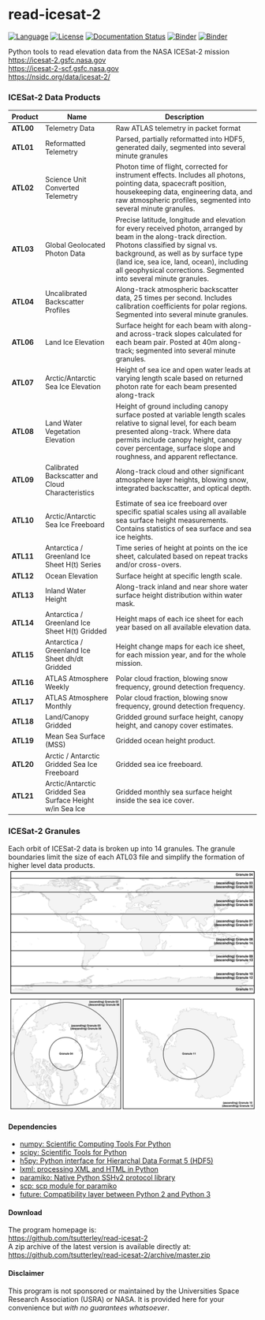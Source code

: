 read-icesat-2
=============

[![Language](https://img.shields.io/badge/python-v3.7-green.svg)](https://www.python.org/)
[![License](https://img.shields.io/badge/license-MIT-green.svg)](https://github.com/tsutterley/read-ICESat-2/blob/master/LICENSE)
[![Documentation Status](https://readthedocs.org/projects/read-icesat-2/badge/?version=latest)](https://read-icesat-2.readthedocs.io/en/latest/?badge=latest)
[![Binder](https://mybinder.org/badge_logo.svg)](https://mybinder.org/v2/gh/tsutterley/read-ICESat-2/master)
[![Binder](https://binder.pangeo.io/badge.svg)](https://binder.pangeo.io/v2/gh/tsutterley/read-ICESat-2/master)

Python tools to read elevation data from the NASA ICESat-2 mission  
https://icesat-2.gsfc.nasa.gov  
https://icesat-2-scf.gsfc.nasa.gov  
https://nsidc.org/data/icesat-2/  

### ICESat-2 Data Products

| Product | Name | Description |  
| ------- | ---- | ----------- |    
| **ATL00** | Telemetry Data | Raw ATLAS telemetry in packet format|   
| **ATL01** | Reformatted Telemetry | Parsed, partially reformatted into HDF5, generated daily, segmented into several minute granules|   
| **ATL02** | Science Unit Converted Telemetry | Photon time of flight, corrected for instrument effects. Includes all photons, pointing data, spacecraft position, housekeeping data, engineering data, and raw atmospheric profiles, segmented into several minute granules.|   
| **ATL03** | Global Geolocated Photon Data | Precise latitude, longitude and elevation for every received photon, arranged by beam in the along-track direction. Photons classified by signal vs. background, as well as by surface type (land ice, sea ice, land, ocean), including all geophysical corrections. Segmented into several minute granules.|   
| **ATL04** | Uncalibrated Backscatter Profiles | Along-track atmospheric backscatter data, 25 times per second. Includes calibration coefficients for polar regions. Segmented into several minute granules.|   
| **ATL06** | Land Ice Elevation | Surface height for each beam with along- and across-track slopes calculated for each beam pair. Posted at 40m along-track; segmented into several minute granules.|   
| **ATL07** | Arctic/Antarctic Sea Ice Elevation | Height of sea ice and open water leads at varying length scale based on returned photon rate for each beam presented along-track|   
| **ATL08** | Land Water Vegetation Elevation | Height of ground including canopy surface posted at variable length scales relative to signal level, for each beam presented along-track. Where data permits include canopy height, canopy cover percentage, surface slope and roughness, and apparent reflectance.|   
| **ATL09** | Calibrated Backscatter and Cloud Characteristics  | Along-track cloud and other significant atmosphere layer heights, blowing snow, integrated backscatter, and optical depth.|   
| **ATL10** | Arctic/Antarctic Sea Ice Freeboard | Estimate of sea ice freeboard over specific spatial scales using all available sea surface height measurements. Contains statistics of sea surface and sea ice heights.|   
| **ATL11** | Antarctica / Greenland Ice Sheet H(t) Series | Time series of height at points on the ice sheet, calculated based on repeat tracks and/or cross-overs.|   
| **ATL12** | Ocean Elevation | Surface height at specific length scale.|   
| **ATL13** | Inland Water Height | Along-track inland and near shore water surface height distribution within water mask.|   
| **ATL14** | Antarctica / Greenland Ice Sheet H(t) Gridded | Height maps of each ice sheet for each year based on all available elevation data.|   
| **ATL15** | Antarctica / Greenland Ice Sheet dh/dt Gridded | Height change maps for each ice sheet, for each mission year, and for the whole mission.|   
| **ATL16** | ATLAS Atmosphere Weekly | Polar cloud fraction, blowing snow frequency, ground detection frequency.|   
| **ATL17** | ATLAS Atmosphere Monthly | Polar cloud fraction, blowing snow frequency, ground detection frequency.|   
| **ATL18** | Land/Canopy Gridded | Gridded ground surface height, canopy height, and canopy cover estimates.|   
| **ATL19** | Mean Sea Surface (MSS) | Gridded ocean height product.|     
| **ATL20** | Arctic / Antarctic Gridded Sea Ice Freeboard | Gridded sea ice freeboard.|     
| **ATL21** | Arctic/Antarctic Gridded Sea Surface Height w/in Sea Ice | Gridded monthly sea surface height inside the sea ice cover.|     

### ICESat-2 Granules
Each orbit of ICESat-2 data is broken up into 14 granules.  The granule boundaries limit the size of each ATL03 file and simplify the formation of higher level data products.  
![ICESat-2-global-granules](./data/ICESat-2_granules_global.png)  
![ICESat-2-polar-granules](./data/ICESat-2_granules_polar.png)  

#### Dependencies
 - [numpy: Scientific Computing Tools For Python](https://numpy.org)  
 - [scipy: Scientific Tools for Python](https://docs.scipy.org/doc/)  
 - [h5py: Python interface for Hierarchal Data Format 5 (HDF5)](http://h5py.org)  
 - [lxml: processing XML and HTML in Python](https://pypi.python.org/pypi/lxml)  
 - [paramiko: Native Python SSHv2 protocol library](http://www.paramiko.org/)  
 - [scp: scp module for paramiko](https://github.com/jbardin/scp.py)  
 - [future: Compatibility layer between Python 2 and Python 3](http://python-future.org/)  

#### Download
The program homepage is:   
https://github.com/tsutterley/read-icesat-2   
A zip archive of the latest version is available directly at:    
https://github.com/tsutterley/read-icesat-2/archive/master.zip  

#### Disclaimer  
This program is not sponsored or maintained by the Universities Space Research Association (USRA) or NASA.  It is provided here for your convenience but _with no guarantees whatsoever_.  
